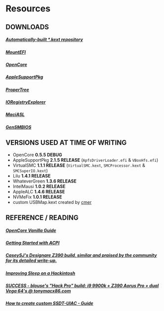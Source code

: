 # Resources

## DOWNLOADS

##### [Automatically-built *.kext repository](https://1drv.ms/f/s!AiP7m5LaOED-m-J8-MLJGnOgAqnjGw)
##### [MountEFI](https://github.com/corpnewt/MountEFI)
##### [OpenCore](https://github.com/acidanthera/OpenCorePkg)
##### [AppleSupportPkg](https://github.com/acidanthera/AppleSupportPkg)
##### [ProperTree](https://github.com/corpnewt/ProperTree)
##### [IORegistryExplorer](https://mac.softpedia.com/get/System-Utilities/IORegistryExplorer.shtml)
##### [MaciASL](https://github.com/acidanthera/MaciASL)
##### [GenSMBIOS](https://github.com/corpnewt/GenSMBIOS)

## VERSIONS USED AT TIME OF WRITING

- OpenCore **0.5.5 DEBUG**
- AppleSupportPkg **2.1.5 RELEASE** (`ApfsDriverLoader.efi` & `VBoxHfs.efi`)
- VirtualSMC **1.1.1 RELEASE** (`VirtualSMC.kext`, `SMCProcessor.kext` & `SMCSuperIO.kext`)
- Lilu **1.4.1 RELEASE**
- WhateverGreen **1.3.6 RELEASE**
- IntelMausi **1.0.2 RELEASE**
- AppleALC **1.4.6 RELEASE**
- NVMeFix **1.0.1 RELEASE**
- custom USBMap.kext created by [cmer](https://github.com/cmer)

## REFERENCE / READING

##### [OpenCore Vanilla Guide](https://khronokernel.github.io/Opencore-Vanilla-Desktop-Guide)
##### [Getting Started with ACPI](https://khronokernel.github.io/Getting-Started-With-ACPI/)
##### [CaseySJ's Designare Z390 build, similar and praised by the community for its detailed write-up.](https://www.tonymacx86.com/threads/success-gigabyte-designare-z390-thunderbolt-3-i7-9700k-amd-rx-580.267551/)
##### [Improving Sleep on a Hackintosh](https://hackintosher.com/forums/thread/improving-sleep-on-a-hackintosh-wakeup-freezes-black-screens.486/)



##### [SUCCESS - blouse's "Hack Pro" build: i9 9900k + Z390 Aorus Pro + dual Vega 64's @ tonymacx86.com](https://www.tonymacx86.com/threads/success-blouses-hack-pro-build-i9-9900k-z390-aorus-pro-dual-vega-64s.264948)
##### [How to create custom SSDT-UIAC - Guide](https://hackintosher.com/forums/thread/improving-sleep-on-a-hackintosh-wakeup-freezes-black-screens.486/#post-3034)
